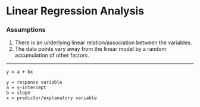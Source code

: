 # Linear Regression Analysis

### Assumptions

1. There is an underlying linear relation/association between the variables.
2. The data points vary away from the linear model by a random accumulation of other factors.

***
```
y = a + bx

y = response variable
a = y-intercept
b = slope
x = predictor/explanatory variable
```

